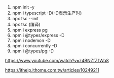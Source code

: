 1. npm init -y
2. npm i typescript -D(-D表示生产时)
3. npx tsc --init
4. npx tsc (编译)
5. npm i express pg
6. npm i @types/express -D
7. npm i nodemon -D
8. npm i concurrently -D
9. npm i @types/pg -D



https://www.youtube.com/watch?v=z4BNZfZ1Wq8

https://ithelp.ithome.com.tw/articles/10249211
